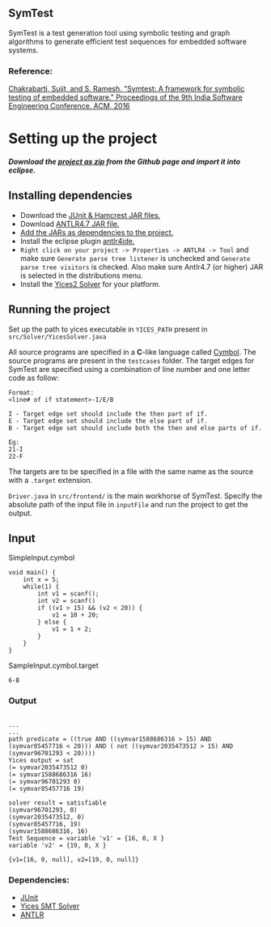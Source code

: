 ## SymTest

SymTest is a test generation tool using symbolic testing and graph algorithms to generate efficient test sequences for embedded software systems.


### Reference:
[Chakrabarti, Sujit, and S. Ramesh. "Symtest: A framework for symbolic testing of embedded software." Proceedings of the 9th India Software Engineering Conference. ACM, 2016](references/SymTest.pdf)

# Setting up the project


##### Download the [project as zip](https://github.com/sujitkc/symtest/archive/hotfix.zip) from the Github page and import it into eclipse.

## Installing dependencies

* Download the [JUnit & Hamcrest JAR files.](https://github.com/junit-team/junit4/wiki/download-and-install#plain-old-jar)
* Download [ANTLR4.7 JAR file.](http://www.antlr.org/download/antlr-4.7-complete.jar)
* [Add the JARs as dependencies to the project.](https://stackoverflow.com/questions/18870213/adding-external-jar-to-eclipse)
* Install the eclipse plugin [antlr4ide.](https://github.com/antlr4ide/antlr4ide#eclipse-installation)
* `Right click on your project -> Properties -> ANTLR4 -> Tool` and make sure `Generate parse tree listener` is unchecked and `Generate parse tree visitors` is checked. Also make sure Antlr4.7 (or higher) JAR is selected in the distributions menu.
* Install the [Yices2 Solver](http://yices.csl.sri.com/) for your platform.


## Running the project

Set up the path to yices executable in `YICES_PATH` present in `src/Solver/YicesSolver.java`

All source programs are specified in a **C**-like language called [Cymbol](https://github.com/hqt/ANTLR-Project/blob/master/bin/com/cymbol/Cymbol.g4). The source programs are present in the `testcases` folder. The target edges for SymTest are specified using a combination of line number and one letter code as follow:
```
Format:
<line# of if statement>-I/E/B

I - Target edge set should include the then part of if.
E - Target edge set should include the else part of if.
B - Target edge set should include both the then and else parts of if.

Eg:
21-I
22-F
```
The targets are to be specified in a file with the same name as the source with a `.target` extension.

`Driver.java` in `src/frontend/` is the main workhorse of SymTest. Specify the absolute path of the input file in `inputFile` and run the project to get the output.


## Input
SimpleInput.cymbol
```
void main() {
	int x = 5;
	while(1) {
		int v1 = scanf();
		int v2 = scanf()
		if ((v1 > 15) && (v2 < 20)) {
			v1 = 10 + 20;
		} else {
			v1 = 1 + 2;
		}
	}
}
```

SampleInput.cymbol.target
```
6-B
```

### Output
```

...
...
path predicate = ((true AND ((symvar1588686316 > 15) AND (symvar85457716 < 20))) AND ( not ((symvar2035473512 > 15) AND (symvar96701293 < 20))))
Yices output = sat
(= symvar2035473512 0)
(= symvar1588686316 16)
(= symvar96701293 0)
(= symvar85457716 19)

solver result = satisfiable
(symvar96701293, 0)
(symvar2035473512, 0)
(symvar85457716, 19)
(symvar1588686316, 16)
Test Sequence = variable 'v1' = {16, 0, X }
variable 'v2' = {19, 0, X }

{v1=[16, 0, null], v2=[19, 0, null]}

```

### Dependencies:
* [JUnit](https://github.com/junit-team/junit4/wiki/Download-and-Install)
* [Yices SMT Solver](http://yices.csl.sri.com/)
* [ANTLR](http://www.antlr.org/)

